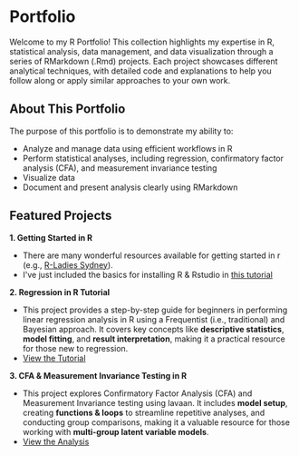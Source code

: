 # Portfolio   
Welcome to my R Portfolio! This collection highlights my expertise in R, statistical analysis, data management, and data visualization through a series of RMarkdown (.Rmd) projects. Each project showcases different analytical techniques, with detailed code and explanations to help you follow along or apply similar approaches to your own work.  

## About This Portfolio  
The purpose of this portfolio is to demonstrate my ability to:  
- Analyze and manage data using efficient workflows in R  
- Perform statistical analyses, including regression, confirmatory factor analysis (CFA), and measurement invariance testing  
- Visualize data  
- Document and present analysis clearly using RMarkdown  
  
## Featured Projects  
  
**1. Getting Started in R**  
  - There are many wonderful resources available for getting started in r (e.g., [R-Ladies Sydney](https://rladiessydney.org/courses/ryouwithme/01-basicbasics-1/)).  
  - I've just included the basics for installing R & Rstudio in [this tutorial](https://lmalvis.github.io/Portfolio/Getting%20Started/Install-R-and-RStudio.html)   

**2. Regression in R Tutorial**  
  - This project provides a step-by-step guide for beginners in performing linear regression analysis in R using a Frequentist (i.e., traditional) and Bayesian approach. It covers key concepts like **descriptive statistics**, **model fitting**, and **result interpretation**, making it a practical resource for those new to regression.  
  - [View the Tutorial](https://lmalvis.github.io/Portfolio/Regression/Regression-in-R-for-Beginners.html)  

**3. CFA & Measurement Invariance Testing in R**  
  - This project explores Confirmatory Factor Analysis (CFA) and Measurement Invariance testing using lavaan. It includes **model setup**, creating **functions & loops** to streamline repetitive analyses, and conducting group comparisons, making it a valuable resource for those working with **multi-group latent variable models**.  
  - [View the Analysis](https://lmalvis.github.io/Portfolio/Measurement%20Invariance/CFA-and-Measurement-Invariance.html)  
